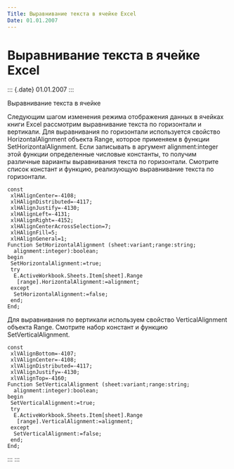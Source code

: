 ```yaml
---
Title: Выравнивание текста в ячейке Excel
Date: 01.01.2007
---
```



Выравнивание текста в ячейке Excel
==================================

::: {.date}
01.01.2007
:::

Выравнивание текста в ячейке

Следующим шагом изменения режима отображения данных в ячейках книги
Excel рассмотрим выравнивание текста по горизонтали и вертикали. Для
выравнивания по горизонтали используется свойство HorizontalAlignment
объекта Range, которое применяем в функции SetHorizontalAlignment. Если
записывать в аргумент alignment:integer этой функции определенные
числовые константы, то получим различные варианты выравнивания текста по
горизонтали. Смотрите список констант и функцию, реализующую
выравнивание текста по горизонтали.

    const
     xlHAlignCenter=-4108;
     xlHAlignDistributed=-4117;
     xlHAlignJustify=-4130;
     xlHAlignLeft=-4131;
     xlHAlignRight=-4152;
     xlHAlignCenterAcrossSelection=7;
     xlHAlignFill=5;
     xlHAlignGeneral=1;
    Function SetHorizontalAlignment (sheet:variant;range:string;
      alignment:integer):boolean;
    begin
     SetHorizontalAlignment:=true;
     try
      E.ActiveWorkbook.Sheets.Item[sheet].Range
       [range].HorizontalAlignment:=alignment;
     except
      SetHorizontalAlignment:=false;
     end;
    End;

 

Для выравнивания по вертикали используем свойство VerticalAlignment
объекта Range. Смотрите набор констант и функцию SetVerticalAlignment.

    const
     xlVAlignBottom=-4107;
     xlVAlignCenter=-4108;
     xlVAlignDistributed=-4117;
     xlVAlignJustify=-4130;
     xlVAlignTop=-4160;
    Function SetVerticalAlignment (sheet:variant;range:string;
      alignment:integer):boolean;
    begin
     SetVerticalAlignment:=true;
     try
      E.ActiveWorkbook.Sheets.Item[sheet].Range
       [range].VerticalAlignment:=alignment;
     except
      SetVerticalAlignment:=false;
     end;
    End;

 
:::
:::
